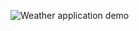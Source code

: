 ![Weather application demo](https://media.giphy.com/media/v1.Y2lkPTc5MGI3NjExcGVibG0zazNvN2x2NmZqYWpka3BpdmdiaDk5NzFueXZoOHJtcjN6dCZlcD12MV9pbnRlcm5hbF9naWZfYnlfaWQmY3Q9Zw/7SdhjQL01YqZYWu9ww/giphy.gif)
